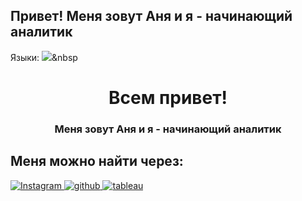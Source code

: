 ## Привет! Меня зовут Аня и я - начинающий аналитик

Языки: 
<img src="https://cdn.jsdelivr.net/gh/devicons/devicon/icons/python/python-original-wordmark.svg" />&nbsp

            
                    
          
<div id="header" align="center">
  <h1>Всем привет! </h1>
  <h3>Меня зовут Аня и я - начинающий аналитик</h3>
</div>

## Меня можно найти через:
<a href="https://www.instagram.com/ania_ivy/">
  <img src="https://img.shields.io/badge/Instagram-black?style=for-the-badge&logo=instagram&logoColor=white" alt="Instagram"/>
</a>
<a href="https://www.instagram.com/ania_ivy/">
  <img src="https://img.shields.io/badge/GitHub-black?style=for-the-badge&logo=github&logoColor=white" alt="github"/>
</a>
<a href="https://public.tableau.com/app/profile/ania.prokosheva">
  <img src="https://img.shields.io/badge/Tableau-black?style=for-the-badge&logo=Tableau&logoColor=white" alt="tableau"/>
</a>

<!--
**aniaprokosheva/aniaprokosheva** is a ✨ _special_ ✨ repository because its `README.md` (this file) appears on your GitHub profile.

Here are some ideas to get you started:

- 🔭 I’m currently working on ...
- 🌱 I’m currently learning ...
- 👯 I’m looking to collaborate on ...
- 🤔 I’m looking for help with ...
- 💬 Ask me about ...
- 📫 How to reach me: ...
- 😄 Pronouns: ...
- ⚡ Fun fact: ...
-->
